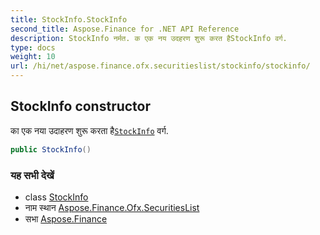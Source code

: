 ```yaml
---
title: StockInfo.StockInfo
second_title: Aspose.Finance for .NET API Reference
description: StockInfo नर्मत. क एक नय उदहरण शुरू करत हैStockInfo वर्ग.
type: docs
weight: 10
url: /hi/net/aspose.finance.ofx.securitieslist/stockinfo/stockinfo/
---
```

## StockInfo constructor

का एक नया उदाहरण शुरू करता है[`StockInfo`](../) वर्ग.

```csharp
public StockInfo()
```

### यह सभी देखें

* class [StockInfo](../)
* नाम स्थान [Aspose.Finance.Ofx.SecuritiesList](../../stockinfo/)
* सभा [Aspose.Finance](../../../)


